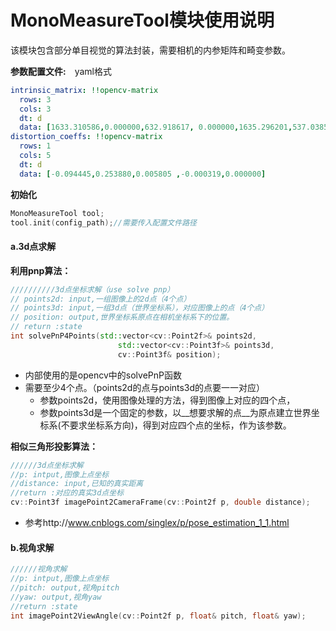 # MonoMeasureTool模块使用说明

该模块包含部分单目视觉的算法封装，需要相机的内参矩阵和畸变参数。

__参数配置文件:__　yaml格式

```yaml
intrinsic_matrix: !!opencv-matrix
  rows: 3
  cols: 3
  dt: d
  data: [1633.310586,0.000000,632.918617, 0.000000,1635.296201,537.038591, 0.000000, 0.000000, 1.000000]
distortion_coeffs: !!opencv-matrix
  rows: 1
  cols: 5
  dt: d
  data: [-0.094445,0.253880,0.005805 ,-0.000319,0.000000]
```

__初始化__

```c++
MonoMeasureTool tool;
tool.init(config_path);//需要传入配置文件路径
```

#### a.3d点求解

__利用pnp算法：__

```c++
//////////3d点坐标求解（use solve pnp）
// points2d: input,一组图像上的2d点（4个点）
// points3d: input,一组3d点（世界坐标系），对应图像上的点（4个点）
// position: output,世界坐标系原点在相机坐标系下的位置。
// return :state
int solvePnP4Points(std::vector<cv::Point2f>& points2d,
                        std::vector<cv::Point3f>& points3d,
                        cv::Point3f& position);
```

* 内部使用的是opencv中的solvePnP函数
* 需要至少4个点。（points2d的点与points3d的点要一一对应）
  * 参数points2d，使用图像处理的方法，得到图像上对应的四个点，
  * 参数points3d是一个固定的参数，以__想要求解的点__为原点建立世界坐标系(不要求坐标系方向)，得到对应四个点的坐标，作为该参数。

__相似三角形投影算法：__

```c++
//////3d点坐标求解
//p: intput,图像上点坐标
//distance: input,已知的真实距离
//return :对应的真实3d点坐标 
cv::Point3f imagePoint2CameraFrame(cv::Point2f p, double distance);
```

* 参考http://www.cnblogs.com/singlex/p/pose_estimation_1_1.html

#### b.视角求解

```c++
//////视角求解
//p: intput,图像上点坐标
//pitch: output,视角pitch
//yaw: output,视角yaw
//return :state 
int imagePoint2ViewAngle(cv::Point2f p, float& pitch, float& yaw);
```

